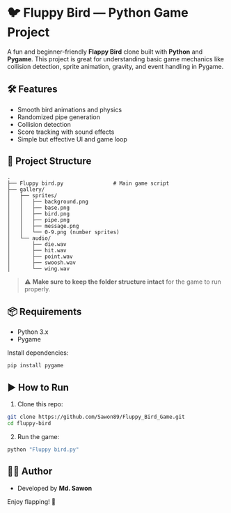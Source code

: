 # 🐦 Fluppy Bird — Python Game Project

A fun and beginner-friendly **Flappy Bird** clone built with **Python** and **Pygame**. This project is great for understanding basic game mechanics like collision detection, sprite animation, gravity, and event handling in Pygame.


## 🛠 Features

- Smooth bird animations and physics  
- Randomized pipe generation  
- Collision detection  
- Score tracking with sound effects  
- Simple but effective UI and game loop  

## 📁 Project Structure

```
.
├── Fluppy bird.py                # Main game script
├── gallery/
│   ├── sprites/
│   │   ├── background.png
│   │   ├── base.png
│   │   ├── bird.png
│   │   ├── pipe.png
│   │   ├── message.png
│   │   └── 0-9.png (number sprites)
│   └── audio/
│       ├── die.wav
│       ├── hit.wav
│       ├── point.wav
│       ├── swoosh.wav
│       └── wing.wav
```

> ⚠️ **Make sure to keep the folder structure intact** for the game to run properly.

## 📦 Requirements

- Python 3.x  
- Pygame

Install dependencies:

```bash
pip install pygame
```

## ▶️ How to Run

1. Clone this repo:

```bash
git clone https://github.com/Sawon89/Fluppy_Bird_Game.git
cd fluppy-bird
```

2. Run the game:

```bash
python "Fluppy bird.py"
```

## 👨‍💻 Author

- Developed by **Md. Sawon**

Enjoy flapping! 🚀
